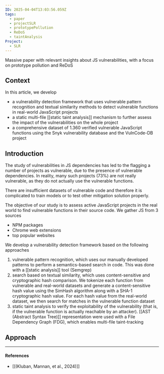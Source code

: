 ```yaml
---
ID: 2025-04-04T13:03:56.059Z
tags:
  - paper
  - projectSLR
  - prototypePollution
  - ReDoS
  - taintAnalysis
Project:
  - SLR
---
```

Massive paper with relevant insights about JS vulnerabilities, with a focus on prototype pollution and ReDoS
## Context

In this article, we develop
- a vulnerability detection framework that uses vulnerable pattern recognition and textual similarity methods to detect vulnerable functions in real-world JavaScript projects
- a static multi-file [[static taint analysis]] mechanism to further assess the impact of the vulnerabilities on the whole project
- a comprehensive dataset of 1.360 verified vulnerable JavaScript functions using the Snyk vulnerability database and the VulnCode-DB project

## Introduction

The study of vulnerabilities in JS dependencies has led to the flagging a number of projects as vulnerable, due to the presence of vulnerable dependencies. In reality, many such projects (73%) are not really vulnerable, as they do not actually use the vulnerable functions. 

There are insufficient datasets of vulnerable code and therefore it is complicated to train models or to test other mitigation solution properly.

The objective of our study is to assess active JavaScript projects in the real world to find vulnerable functions in their source code. We gather JS from 3 sources
- NPM packages
- Chrome web extensions
- top popular websites

We develop a vulnerability detection framework based on the following approaches
1. vulnerable pattern recognition, which uses our manually developed patterns to perform a semantics-based search in code. This was done with a [[static analysis]] tool (Semgrep)
2. search based on textual similarity, which uses content-sensitive and cryptographic hash comparison. We tokenize each function from vulnerable and real-world datasets and generate a content-sensitive hash value using the SimHash algorithm along with a SHA-1 cryptographic hash value. For each hash value from the real-world dataset, we then search for matches in the vulnerable function dataset
3. static taint analysis to verify the exploitability of the vulnerability (that is, if the vulnerable function is actually reachable by an attacker). [[AST (Abstract Syntax Tree)]] representation were used with a File Dependency Graph (FDG), which enables multi-file taint-tracking

## Approach



---
#### References
- [[(Kluban, Mannan, et al., 2024)]]
